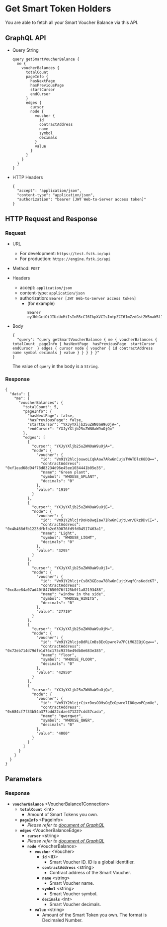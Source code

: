 
# Get Smart Token Holders

You are able to fetch all your Smart Voucher Balance via this API.

## GraphQL API

- Query String
  ```
  query getSmartVoucherBalance {
    me {
      voucherBalances {
        totalCount
        pageInfo {
          hasNextPage
          hasPreviousPage
          startCursor
          endCursor
        }
        edges {
          cursor
          node {
            voucher {
              id
              contractAddress
              name
              symbol
              decimals
            }
            value
          }
        }
      }
    }
  }
  ```
  
- HTTP Headers 
  ```
  {
    "accept": "application/json",
    "content-type": "application/json",
    "authorization": "bearer [JWT Web-to-Server access token]"
  }
  ```
## HTTP Request and Response
### Request

- URL
  - For development: `https://test.fstk.io/api`
  - For production: `https://engine.fstk.io/api`

- Method: `POST`

- Headers
  - accept: `application/json`
  - content-type: `application/json` 
  - authorization: `Bearer [JWT Web-to-Server access token]`
    - (for example)
      ```
      Bearer eyJhbGciOiJIUzUxMiIsInR5cCI6IkpXVCIsImtpZCI6ImZzdGstZW5naW5lIn0.eyJ1aWQiOiLDr1xiw73Ch8KDSFx1MDAxMcOowo5awrvCqsOAXHUwMDAywrwmIiwiaWF0IjoxNTM4NzA5MDM2LCJleHAiOjE1Mzg3OTU0MzYsImF1ZCI6InVybjpmc3RrOmVuZ2luZSIsImlzcyI6InVybjpmc3RrOmVuZ2luZSIsInN1YiI6InVybjpmc3RrOmVuZ2luZTphY2Nlc3NfdG9rZW4ifQ.msJZ61FHIkKtjUpDs4sx1Kk1rb9vdhus3ntUDj6rHNmsygiHTgOEMQFJMtVqtWqkNgrtRgGpngq8Rf47xTT53g
      ```

- Body
  ``` 
  { 
    "query": "query getSmartVoucherBalance { me { voucherBalances { totalCount  pageInfo { hasNextPage  hasPreviousPage  startCursor  endCursor  } edges { cursor node { voucher { id contractAddress name symbol decimals } value } } } } }" 
  }
  ```
  
  The value of `query` in the body is a `String`. 
  

### Response
```
{
  "data": {
    "me": {
      "voucherBalances": {
        "totalCount": 5,
        "pageInfo": {
          "hasNextPage": false,
          "hasPreviousPage": false,
          "startCursor": "YXJyYXljb25uZWN0aW9uOjA=",
          "endCursor": "YXJyYXljb25uZWN0aW9uOjQ="
        },
        "edges": [
          {
            "cursor": "YXJyYXljb25uZWN0aW9uOjA=",
            "node": {
              "voucher": {
                "id": "Vm91Y2hlcjouwoLCqkAaw7ARw6nCujsTWATDlcK8DQ==",
                "contractAddress": "0xf1ead68d94f78d83234d96e45ee1034441b05e35",
                "name": "Green plant",
                "symbol": "WHOUSE_GPLANT",
                "decimals": "0"
              },
              "value": "1919"
            }
          },
          {
            "cursor": "YXJyYXljb25uZWN0aW9uOjE=",
            "node": {
              "voucher": {
                "id": "Vm91Y2hlcjrDoHo8wqIaw7IRw6nCujtLwr/DkzDDvCI=",
                "contractAddress": "0x4b468dfb1223dfbfb2c639076fd9fd04517463a1",
                "name": "Light",
                "symbol": "WHOUSE_LIGHT",
                "decimals": "0"
              },
              "value": "3295"
            }
          },
          {
            "cursor": "YXJyYXljb25uZWN0aW9uOjI=",
            "node": {
              "voucher": {
                "id": "Vm91Y2hlcjrCs8K3GEoaw78Rw6nCujtXwqfCnsKodcKT",
                "contractAddress": "0xc8ae84a07ad40f847650076f125b0f1a82193488",
                "name": "window in the side",
                "symbol": "WHOUSE_WINITS",
                "decimals": "0"
              },
              "value": "27719"
            }
          },
          {
            "cursor": "YXJyYXljb25uZWN0aW9uOjM=",
            "node": {
              "voucher": {
                "id": "Vm91Y2hlcjoBdRLCmBsBEcOpwro7w7PCiMOZEQjCqw==",
                "contractAddress": "0x72eb714d79dfe1d76c175c9376e49db8e683e385",
                "name": "floor",
                "symbol": "WHOUSE_FLOOR",
                "decimals": "0"
              },
              "value": "42950"
            }
          },
          {
            "cursor": "YXJyYXljb25uZWN0aW9uOjQ=",
            "node": {
              "voucher": {
                "id": "Vm91Y2hlcjrCixrDosOOHsOqEcOpwro7I8OqwoPCpmUe",
                "contractAddress": "0x684cf7f33b54a377bdd22cdae471227cdd37cada",
                "name": "qwerqwer",
                "symbol": "WHOUSE_QWER",
                "decimals": "0"
              },
              "value": "4000"
            }
          }
        ]
      }
    }
  }
}

```

## Parameters
### Response
- **`voucherBalance`** \<VoucherBalance1Connection>
  - **`totalCount`** \<int>
    - Amount of Smart Tokens you own.
  - **`pageInfo`** \<PageInfo>
    - _Please refer to [document of GraphQL](https://graphql.org/learn/pagination/)_
  - **`edges`** \<VoucherBalanceEdge>
    - **`cursor`** \<string>
    - _Please refer to [document of GraphQL](https://graphql.org/learn/pagination/)_
    - **`node`** \<VoucherBalance>
      - **`voucher`** \<Voucher>
        - **`id`** \<ID>
          - Smart Voucher ID. ID is a global identifier.
        - **`contractAddress`** \<string>
          - Contract address of the Smart Voucher.
        - **`name`** \<string>
          - Smart Voucher name.
        - **`symbol`** \<string>
          - Smart Voucher symbol.
        - **`decimals`** \<int>
          - Smart Voucher decimals.
      - **`value`** \<string>
        - Amount of the Smart Token you own. The format is Decimaled Number.
